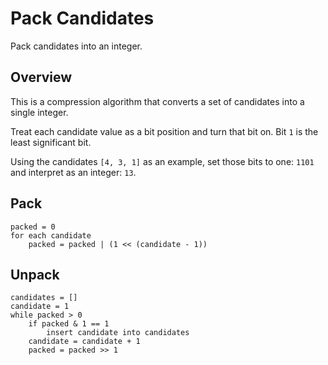 # Pack Candidates

Pack candidates into an integer.

## Overview

This is a compression algorithm that converts a set of candidates into a single integer.

Treat each candidate value as a bit position and turn that bit on. Bit `1` is the least significant bit.

Using the candidates `[4, 3, 1]` as an example, set those bits to one: `1101` and interpret as an integer: `13`.

## Pack

```
packed = 0
for each candidate
    packed = packed | (1 << (candidate - 1))
```

## Unpack

```
candidates = []
candidate = 1
while packed > 0
    if packed & 1 == 1
        insert candidate into candidates
    candidate = candidate + 1
    packed = packed >> 1
```
